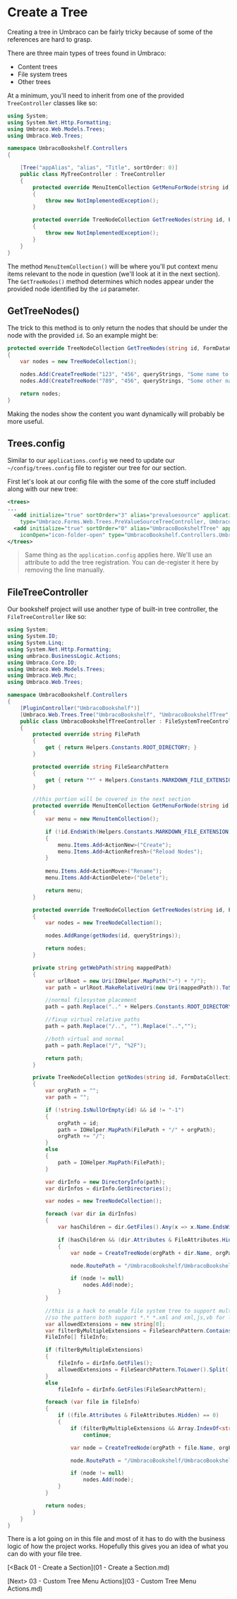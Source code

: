 # Create a Tree
Creating a tree in Umbraco can be fairly tricky because of some of the references are hard to grasp.

There are three main types of trees found in Umbraco:

* Content trees
* File system trees
* Other trees

At a minimum, you'll need to inherit from one of the provided `TreeController` classes like so:

```c#
using System;
using System.Net.Http.Formatting;
using Umbraco.Web.Models.Trees;
using Umbraco.Web.Trees;

namespace UmbracoBookshelf.Controllers
{

    [Tree("appAlias", "alias", "Title", sortOrder: 0)]
    public class MyTreeController : TreeController
    {
        protected override MenuItemCollection GetMenuForNode(string id, FormDataCollection queryStrings)
        {
            throw new NotImplementedException();
        }

        protected override TreeNodeCollection GetTreeNodes(string id, FormDataCollection queryStrings)
        {
            throw new NotImplementedException();
        }
    }
}

```

The method `MenuItemCollection()` will be where you'll put context menu items relevant to the node in question (we'll look at it in the next section).  The `GetTreeNodes()` method determines which nodes appear under the provided node identified by the `id` parameter.

## GetTreeNodes()
The trick to this method is to only return the nodes that should be under the node with the provided `id`.  So an example might be:

```C#
protected override TreeNodeCollection GetTreeNodes(string id, FormDataCollection queryStrings)
{
    var nodes = new TreeNodeCollection();

    nodes.Add(CreateTreeNode("123", "456", queryStrings, "Some name to be shown"));
    nodes.Add(CreateTreeNode("789", "456", queryStrings, "Some other name to be shown"));

    return nodes;
}
```

Making the nodes show the content you want dynamically will probably be more useful.

## Trees.config
Similar to our `applications.config` we need to update our `~/config/trees.config` file to register our tree for our section.

First let's look at our config file with the some of the core stuff included along with our new tree:

```xml
<trees>
...
  <add initialize="true" sortOrder="3" alias="prevaluesource" application="forms" title="Prevalue sources" iconClosed="icon-folder" iconOpen="icon-folder-open"
  	type="Umbraco.Forms.Web.Trees.PreValueSourceTreeController, Umbraco.Forms.Web"/>
  <add initialize="true" sortOrder="0" alias="UmbracoBookshelfTree" application="UmbracoBookshelf" title="Umbraco Bookshelf" iconClosed="icon-folder"
  	iconOpen="icon-folder-open" type="UmbracoBookshelf.Controllers.UmbracoBookshelfTreeController, UmbracoBookshelf"/>
</trees>
```
>Same thing as the `application.config` applies here.  We'll use an attribute to add the tree registration.  You can de-register it here by removing the line manually.

## FileTreeController
Our bookshelf project will use another type of built-in tree controller, the `FileTreeController` like so:


```c#
using System;
using System.IO;
using System.Linq;
using System.Net.Http.Formatting;
using umbraco.BusinessLogic.Actions;
using Umbraco.Core.IO;
using Umbraco.Web.Models.Trees;
using Umbraco.Web.Mvc;
using Umbraco.Web.Trees;

namespace UmbracoBookshelf.Controllers
{
    [PluginController("UmbracoBookshelf")]
    [Umbraco.Web.Trees.Tree("UmbracoBookshelf", "UmbracoBookshelfTree", "Umbraco Bookshelf", iconClosed: "icon-folder")]
    public class UmbracoBookshelfTreeController : FileSystemTreeController
    {
        protected override string FilePath
        {
            get { return Helpers.Constants.ROOT_DIRECTORY; }
        }

        protected override string FileSearchPattern
        {
            get { return "*" + Helpers.Constants.MARKDOWN_FILE_EXTENSION; }
        }

        //this portion will be covered in the next section
        protected override MenuItemCollection GetMenuForNode(string id, FormDataCollection queryStrings)
        {
            var menu = new MenuItemCollection();

            if (!id.EndsWith(Helpers.Constants.MARKDOWN_FILE_EXTENSION))
            {
                menu.Items.Add<ActionNew>("Create");
                menu.Items.Add<ActionRefresh>("Reload Nodes");
            }
            
            menu.Items.Add<ActionMove>("Rename");
            menu.Items.Add<ActionDelete>("Delete");

            return menu;
        }

        protected override TreeNodeCollection GetTreeNodes(string id, FormDataCollection queryStrings)
        {
            var nodes = new TreeNodeCollection();

            nodes.AddRange(getNodes(id, queryStrings));

            return nodes;
        }

        private string getWebPath(string mappedPath)
        {
            var urlRoot = new Uri(IOHelper.MapPath("~") + "/");
            var path = urlRoot.MakeRelativeUri(new Uri(mappedPath)).ToString();        

            //normal filesystem placement
            path = path.Replace(".." + Helpers.Constants.ROOT_DIRECTORY , "");

            //fixup virtual relative paths
            path = path.Replace("/..", "").Replace("..","");

            //both virtual and normal
            path = path.Replace("/", "%2F");

            return path;
        }

        private TreeNodeCollection getNodes(string id, FormDataCollection queryStrings)
        {
            var orgPath = "";
            var path = "";

            if (!string.IsNullOrEmpty(id) && id != "-1")
            {
                orgPath = id;
                path = IOHelper.MapPath(FilePath + "/" + orgPath);
                orgPath += "/";
            }
            else
            {
                path = IOHelper.MapPath(FilePath);
            }

            var dirInfo = new DirectoryInfo(path);
            var dirInfos = dirInfo.GetDirectories();

            var nodes = new TreeNodeCollection();

            foreach (var dir in dirInfos)
            {
                var hasChildren = dir.GetFiles().Any(x => x.Name.EndsWith(Helpers.Constants.MARKDOWN_FILE_EXTENSION)) || dir.GetDirectories().Length > 0;

                if (hasChildren && (dir.Attributes & FileAttributes.Hidden) == 0)
                {
                    var node = CreateTreeNode(orgPath + dir.Name, orgPath, queryStrings, dir.Name, "icon-folder", hasChildren);

                    node.RoutePath = "/UmbracoBookshelf/UmbracoBookshelfTree/folder/" + getWebPath(dir.FullName);

                    if (node != null)
                        nodes.Add(node);
                }
            }

            //this is a hack to enable file system tree to support multiple file extension look-up
            //so the pattern both support *.* *.xml and xml,js,vb for lookups
            var allowedExtensions = new string[0];
            var filterByMultipleExtensions = FileSearchPattern.Contains(",");
            FileInfo[] fileInfo;

            if (filterByMultipleExtensions)
            {
                fileInfo = dirInfo.GetFiles();
                allowedExtensions = FileSearchPattern.ToLower().Split(',');
            }
            else
                fileInfo = dirInfo.GetFiles(FileSearchPattern);

            foreach (var file in fileInfo)
            {
                if ((file.Attributes & FileAttributes.Hidden) == 0)
                {
                    if (filterByMultipleExtensions && Array.IndexOf<string>(allowedExtensions, file.Extension.ToLower().Trim('.')) < 0)
                        continue;

                    var node = CreateTreeNode(orgPath + file.Name, orgPath, queryStrings, file.Name, "icon-document", false);

                    node.RoutePath = "/UmbracoBookshelf/UmbracoBookshelfTree/file/" + getWebPath(file.FullName);

                    if (node != null)
                        nodes.Add(node);
                }
            }

            return nodes;
        }
    }
}
```

There is a lot going on in this file and most of it has to do with the business logic of how the project works.  Hopefully this gives you an idea of what you can do with your file tree.

[<Back 01 - Create a Section](01 - Create a Section.md)

[Next> 03 - Custom Tree Menu Actions](03 - Custom Tree Menu Actions.md)
